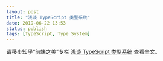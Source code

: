 ```yaml
---
layout: post
title: "浅谈 TypeScript 类型系统"
date: 2019-06-22 13:53
status: publish
tags: [TypeScript, Type System]
---
```


请移步知乎“前端之美”专栏 [浅谈 TypeScript 类型系统](https://zhuanlan.zhihu.com/p/64446259) 查看全文。
